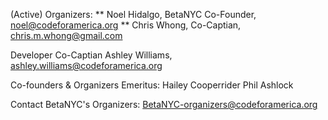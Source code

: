 (Active) Organizers:
** Noel Hidalgo, BetaNYC Co-Founder, noel@codeforamerica.org
** Chris Whong, Co-Captian, chris.m.whong@gmail.com

Developer Co-Captian
Ashley Williams, ashley.williams@codeforamerica.org

Co-founders & Organizers Emeritus:
Hailey Cooperrider
Phil Ashlock

Contact BetaNYC's Organizers:
BetaNYC-organizers@codeforamerica.org
